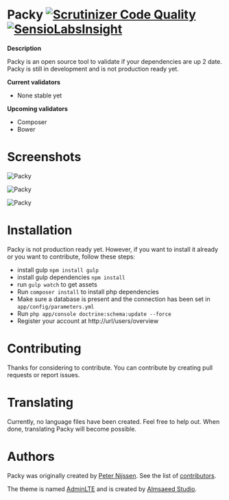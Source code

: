 Packy [![Scrutinizer Code Quality](https://scrutinizer-ci.com/g/peternijssen/packy/badges/quality-score.png?b=master)](https://scrutinizer-ci.com/g/peternijssen/packy/?branch=master) [![SensioLabsInsight](https://insight.sensiolabs.com/projects/d43bceaf-afaa-48fd-99ce-52cb437e5d73/mini.png)](https://insight.sensiolabs.com/projects/d43bceaf-afaa-48fd-99ce-52cb437e5d73)
=====

**Description**

Packy is an open source tool to validate if your dependencies are up 2 date. Packy is still in development and is not production ready yet.

**Current validators**
- None stable yet

**Upcoming validators**
- Composer
- Bower

Screenshots
=====

![Packy](http://i60.tinypic.com/2mgtxdj.png)

![Packy](http://i61.tinypic.com/es98o3.png)

![Packy](http://i59.tinypic.com/2dwhh83.png)

Installation
=====

Packy is not production ready yet. However, if you want to install it already or you want to contribute, follow these steps:
- install gulp `npm install gulp`
- install gulp dependencies `npm install `
- run `gulp watch` to get assets
- Run `composer install` to install php dependencies
- Make sure a database is present and the connection has been set in `app/config/parameters.yml`
- Run `php app/console doctrine:schema:update --force`
- Register your account at http://url/users/overview

Contributing
=====

Thanks for considering to contribute. You can contribute by creating pull requests or report issues.

Translating
=====

Currently, no language files have been created. Feel free to help out. When done, translating Packy will become possible.

Authors
=====

Packy was originally created by [Peter Nijssen](https://www.peternijssen.nl).
See the list of [contributors](https://github.com/peternijssen/packy/graphs/contributors).

The theme is named [AdminLTE](https://github.com/almasaeed2010/AdminLTE) and is created by [Almsaeed Studio](http://www.almsaeedstudio.com/).
